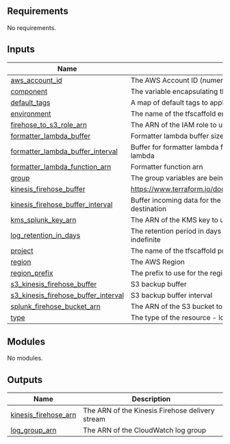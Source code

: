 <!-- BEGIN_TF_DOCS -->
<!-- markdownlint-disable -->
<!-- vale off -->

## Requirements

No requirements.
## Inputs

| Name | Description | Type | Default | Required |
|------|-------------|------|---------|:--------:|
| <a name="input_aws_account_id"></a> [aws\_account\_id](#input\_aws\_account\_id) | The AWS Account ID (numeric) | `string` | n/a | yes |
| <a name="input_component"></a> [component](#input\_component) | The variable encapsulating the name of this component | `string` | `"acct"` | no |
| <a name="input_default_tags"></a> [default\_tags](#input\_default\_tags) | A map of default tags to apply to all taggable resources within the component | `map(string)` | `{}` | no |
| <a name="input_environment"></a> [environment](#input\_environment) | The name of the tfscaffold environment | `string` | n/a | yes |
| <a name="input_firehose_to_s3_role_arn"></a> [firehose\_to\_s3\_role\_arn](#input\_firehose\_to\_s3\_role\_arn) | The ARN of the IAM role to use for the Splunk Firehose to S3 | `string` | `null` | no |
| <a name="input_formatter_lambda_buffer"></a> [formatter\_lambda\_buffer](#input\_formatter\_lambda\_buffer) | Formatter lambda buffer size | `number` | `1` | no |
| <a name="input_formatter_lambda_buffer_interval"></a> [formatter\_lambda\_buffer\_interval](#input\_formatter\_lambda\_buffer\_interval) | Buffer for formatter lambda for the specified period of time, in seconds, before delivering it to the lambda | `number` | `60` | no |
| <a name="input_formatter_lambda_function_arn"></a> [formatter\_lambda\_function\_arn](#input\_formatter\_lambda\_function\_arn) | Formatter function arn | `string` | `""` | no |
| <a name="input_group"></a> [group](#input\_group) | The group variables are being inherited from (often synonmous with account short-name) | `string` | n/a | yes |
| <a name="input_kinesis_firehose_buffer"></a> [kinesis\_firehose\_buffer](#input\_kinesis\_firehose\_buffer) | https://www.terraform.io/docs/providers/aws/r/kinesis_firehose_delivery_stream.html#buffer_size | `number` | `5` | no |
| <a name="input_kinesis_firehose_buffer_interval"></a> [kinesis\_firehose\_buffer\_interval](#input\_kinesis\_firehose\_buffer\_interval) | Buffer incoming data for the specified period of time, in seconds, before delivering it to the destination | `number` | `60` | no |
| <a name="input_kms_splunk_key_arn"></a> [kms\_splunk\_key\_arn](#input\_kms\_splunk\_key\_arn) | The ARN of the KMS key to use for encrypting the Splunk Firehose data | `string` | `null` | no |
| <a name="input_log_retention_in_days"></a> [log\_retention\_in\_days](#input\_log\_retention\_in\_days) | The retention period in days for the Cloudwatch Logs events to be retained, default of 0 is indefinite | `number` | `0` | no |
| <a name="input_project"></a> [project](#input\_project) | The name of the tfscaffold project | `string` | n/a | yes |
| <a name="input_region"></a> [region](#input\_region) | The AWS Region | `string` | n/a | yes |
| <a name="input_region_prefix"></a> [region\_prefix](#input\_region\_prefix) | The prefix to use for the region in the resource names | `string` | `""` | no |
| <a name="input_s3_kinesis_firehose_buffer"></a> [s3\_kinesis\_firehose\_buffer](#input\_s3\_kinesis\_firehose\_buffer) | S3 backup buffer | `number` | `5` | no |
| <a name="input_s3_kinesis_firehose_buffer_interval"></a> [s3\_kinesis\_firehose\_buffer\_interval](#input\_s3\_kinesis\_firehose\_buffer\_interval) | S3 backup buffer interval | `number` | `300` | no |
| <a name="input_splunk_firehose_bucket_arn"></a> [splunk\_firehose\_bucket\_arn](#input\_splunk\_firehose\_bucket\_arn) | The ARN of the S3 bucket to use for the Splunk Firehose data | `string` | `null` | no |
| <a name="input_type"></a> [type](#input\_type) | The type of the resource - logs or metrics | `string` | `null` | no |
## Modules

No modules.
## Outputs

| Name | Description |
|------|-------------|
| <a name="output_kinesis_firehose_arn"></a> [kinesis\_firehose\_arn](#output\_kinesis\_firehose\_arn) | The ARN of the Kinesis Firehose delivery stream |
| <a name="output_log_group_arn"></a> [log\_group\_arn](#output\_log\_group\_arn) | The ARN of the CloudWatch log group |
<!-- vale on -->
<!-- markdownlint-enable -->
<!-- END_TF_DOCS -->
